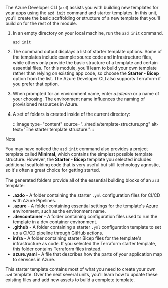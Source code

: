 The Azure Developer CLI (`azd`) assists you with building new templates for your apps using the `azd init` command and starter templates. In this unit, you'll create the basic scaffolding or structure of a new template that you'll build on for the rest of the module.

1. In an empty directory on your local machine, run the `azd init` command.

    ```azdeveloper
    azd init
    ```

1. The command output displays a list of starter template options. Some of the templates include example source code and infrastructure files, while others only provide the basic structure of a template and certain essential files. For this module, you'll learn to build your own template rather than relying on existing app code, so choose the **Starter - Bicep** option from the list. The Azure Developer CLI also supports Terraform if you prefer that option.

1. When prompted for an environment name, enter *azdlearn* or a name of your choosing. The environment name influences the naming of provisioned resources in Azure.

1. A set of folders is created inside of the current directory:

    :::image type="content" source="../media/template-structure.png" alt-text="The starter template structure.":::
    
> [!NOTE]
> You may have noticed the `azd init` command also provides a project template called **Minimal**, which contains the simplest possible template structure. However, the **Starter - Bicep** template you selected includes additional scaffolding code that is very useful but still technology agnostic, so it's often a great choice for getting started.

The generated folders provide all of the essential building blocks of an `azd` template:

* **.azdo** - A folder containing the starter `.yml` configuration files for CI/CD with Azure Pipelines.
* **.azure** - A folder containing essential settings for the template's Azure environment, such as the environment name.
* **.devcontainer** - A folder containing configuration files used to run the template in a dev container environment.
* **.github** - A folder containing a starter `.yml` configuration template to set up a CI/CD pipeline through GitHub actions.
* **infra** - A folder containing starter Bicep files for the template's infrastructure as code. If you selected the Terraform starter template, this folder contains Terraform files instead.
* **azure.yaml** - A file that describes how the parts of your application map to services in Azure.

This starter template contains most of what you need to create your own `azd` template. Over the next several units, you'll learn how to update these existing files and add new assets to build a complete template.
